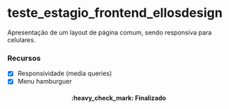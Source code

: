 # teste_estagio_frontend_ellosdesign
Apresentação de um layout de página comum, sendo responsiva para celulares.

### Recursos
- [x] Responsividade (media queries)
- [x] Menu hamburguer
<h4 align="center"> 
	:heavy_check_mark:  Finalizado
</h4>
